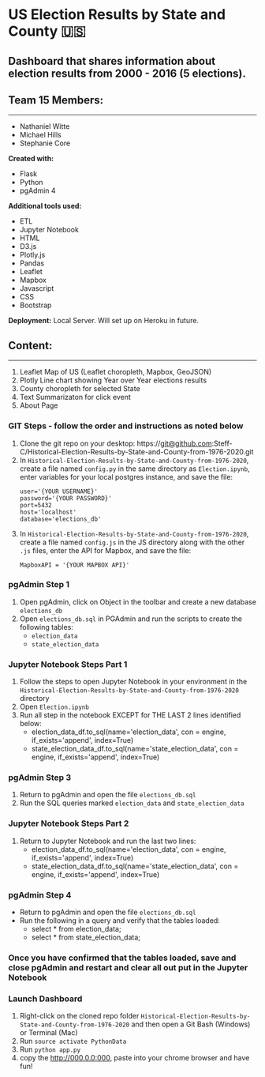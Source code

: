 # US Election Results by State and County :us:

## Dashboard that shares information about election results from 2000 - 2016 (5 elections).

## Team 15 Members:
---------------------
- Nathaniel Witte 
- Michael Hills 
- Stephanie Core


**Created with:**
- Flask
- Python
- pgAdmin 4


**Additional tools used:**
- ETL 
- Jupyter Notebook
- HTML
- D3.js
- Plotly.js
- Pandas
- Leaflet 
- Mapbox 
- Javascript
- CSS 
- Bootstrap

**Deployment:** Local Server.  Will set up on Heroku in future.

## Content:
-------------------
1. Leaflet Map of US (Leaflet choropleth, Mapbox, GeoJSON) 
2. Plotly Line chart showing Year over Year elections results
3. County choropleth for selected State
4. Text Summarizaton for click event
5. About Page 


### GIT Steps - follow the order and instructions as noted below
1. Clone the git repo on your desktop:
https://git@github.com:Steff-C/Historical-Election-Results-by-State-and-County-from-1976-2020.git 
1. In ``Historical-Election-Results-by-State-and-County-from-1976-2020``, create a file named ``config.py`` in the same directory as ``Election.ipynb``, enter variables for your local postgres instance, and save the file:
    ```
    user='{YOUR USERNAME}'
    password='{YOUR PASSWORD}'
    port=5432
    host='localhost'
    database='elections_db'
    ```
1. In  ``Historical-Election-Results-by-State-and-County-from-1976-2020``, create a file named ``config.js`` in the JS directory along with the other ``.js`` files, enter the API for Mapbox, and save the file:     
    ```
    MapboxAPI = '{YOUR MAPBOX API}'
    ```
### pgAdmin Step 1
1. Open pgAdmin, click on Object in the toolbar and create a new database ``elections_db``
1. Open ``elections_db.sql`` in PGAdmin and run the scripts to create the following tables:  
    - ``election_data``
    - ``state_election_data``

### Jupyter Notebook Steps Part 1
1. Follow the steps to open Jupyter Notebook in your environment in the ``Historical-Election-Results-by-State-and-County-from-1976-2020`` directory
1. Open ``Election.ipynb``
1. Run all step in the notebook EXCEPT for THE LAST 2 lines identified below:
    - election_data_df.to_sql(name='election_data', con = engine, if_exists='append', index=True)
    - state_election_data_df.to_sql(name='state_election_data', con = engine, if_exists='append', index=True)

### pgAdmin Step 3
1. Return to pgAdmin and open the file ``elections_db.sql``
1. Run the SQL queries marked ``election_data`` and ``state_election_data``

### Jupyter Notebook Steps Part 2
1. Return to Jupyter Notebook and run the last two lines:
    - election_data_df.to_sql(name='election_data', con = engine, if_exists='append', index=True)
    - state_election_data_df.to_sql(name='state_election_data', con = engine, if_exists='append', index=True)

### pgAdmin Step 4
- Return to pgAdmin and open the file ``elections_db.sql``
- Run the following in a query and verify that the tables loaded:
    - select * from election_data;
    - select * from state_election_data;

### Once you have confirmed that the tables loaded, save and close pgAdmin and restart and clear all out put in the Jupyter Notebook

### Launch Dashboard
1. Right-click on the cloned repo folder ``Historical-Election-Results-by-State-and-County-from-1976-2020`` and then open a Git Bash (Windows) or Terminal (Mac)
2. Run ``source activate PythonData``
3. Run ``python app.py``
4. copy the http://000.0.0:000, paste into your chrome browser and have fun!